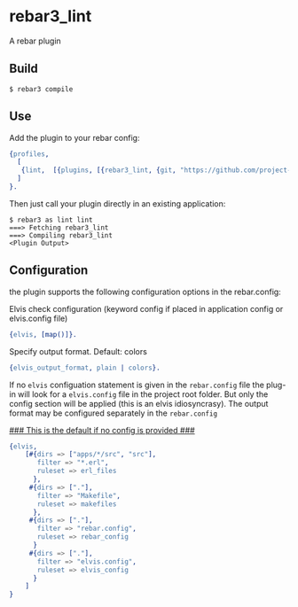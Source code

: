 rebar3_lint
=====

A rebar plugin

Build
-----

    $ rebar3 compile

Use
---

Add the plugin to your rebar config:

```erlang
{profiles,
  [
   {lint,  [{plugins, [{rebar3_lint, {git, "https://github.com/project-fifo/rebar3_lint.git", {tag, "0.1.11"}}}]}]}
  ]
}.
```

Then just call your plugin directly in an existing application:


    $ rebar3 as lint lint
    ===> Fetching rebar3_lint
    ===> Compiling rebar3_lint
    <Plugin Output>

## Configuration ##

the plugin supports the following configuration options in the rebar.config:

Elvis check configuration (keyword config if placed in application config or
elvis.config file)

```erlang
{elvis, [map()]}.
```

Specify output format. Default: colors

```erlang
{elvis_output_format, plain | colors}.
```

If no `elvis` configuation statement is given in the `rebar.config` file the
plug-in will look for a `elvis.config` file in the project root folder. But
only the config section will be applied (this is an elvis idiosyncrasy). The
output format may be configured separately in the `rebar.config`

[### This is the default if no config is provided ###](src/rebar3_lint_prv.erl#L86-L105)
```erlang
{elvis,
    [#{dirs => ["apps/*/src", "src"],
       filter => "*.erl",
       ruleset => erl_files
      },
     #{dirs => ["."],
       filter => "Makefile",
       ruleset => makefiles
      },
     #{dirs => ["."],
       filter => "rebar.config",
       ruleset => rebar_config
      }
     #{dirs => ["."],
       filter => "elvis.config",
       ruleset => elvis_config
      }
    ]
}
```

